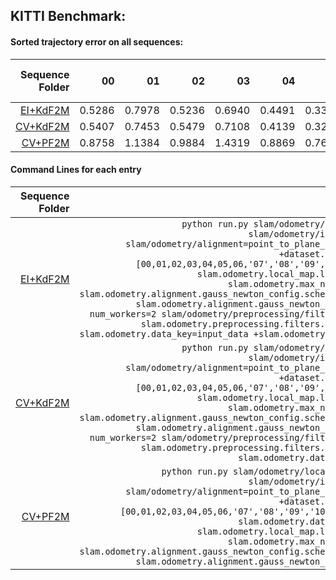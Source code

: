 ## KITTI Benchmark:




#### Sorted trajectory error on all sequences:
| **Sequence Folder**|00 | 01 | 02 | 03 | 04 | 05 | 06 | 07 | 08 | 09 | 10  |  AVG  | AVG Time (ms) |
| ---: | ---: | ---: | ---: | ---: | ---: | ---: | ---: | ---: | ---: | ---: | ---: | ---: | ---: |
| [EI+KdF2M](/home/pdell/dev/pylidar-slam/docs/results/KITTI/EI+KdF2M) | 0.5286 | 0.7978 | 0.5236 | 0.6940 | 0.4491 | 0.3367 | 0.3074 | 0.3544 | 0.7977 | 0.5441 | 0.5055 | 0.5578 | 418.414 |
| [CV+KdF2M](/home/pdell/dev/pylidar-slam/docs/results/KITTI/CV+KdF2M) | 0.5407 | 0.7453 | 0.5479 | 0.7108 | 0.4139 | 0.3289 | 0.3125 | 0.3462 | 0.8036 | 0.5224 | 0.5368 | 0.5637 | 634.990 |
| [CV+PF2M](/home/pdell/dev/pylidar-slam/docs/results/KITTI/CV+PF2M) | 0.8758 | 1.1384 | 0.9884 | 1.4319 | 0.8869 | 0.7648 | 0.5922 | 0.6415 | 1.5061 | 1.1210 | 1.6449 | 1.0541 | 92.755 |


#### Command Lines for each entry
| **Sequence Folder** | Command Line | git hash |
| ---: | ---: |  ---: |
| [EI+KdF2M](/home/pdell/dev/pylidar-slam/docs/results/KITTI/EI+KdF2M) |  `python run.py slam/odometry/local_map=kdtree slam/odometry/initialization=EI slam/odometry/alignment=point_to_plane_GN dataset=kitti +dataset.train_sequences=[00,01,02,03,04,05,06,'07','08','09','10'] device=cpu slam.odometry.local_map.local_map_size=30 slam.odometry.max_num_alignments=20 slam.odometry.alignment.gauss_newton_config.scheme=geman_mcclure slam.odometry.alignment.gauss_newton_config.sigma=0.1 num_workers=2 slam/odometry/preprocessing/filters=voxelization slam.odometry.preprocessing.filters.1.voxel_size=0.4 slam.odometry.data_key=input_data +slam.odometry.viz_debug=False`   | fbf9933|
| [CV+KdF2M](/home/pdell/dev/pylidar-slam/docs/results/KITTI/CV+KdF2M) |  `python run.py slam/odometry/local_map=kdtree slam/odometry/initialization=CV slam/odometry/alignment=point_to_plane_GN dataset=kitti +dataset.train_sequences=[00,01,02,03,04,05,06,'07','08','09','10'] device=cpu slam.odometry.local_map.local_map_size=30 slam.odometry.max_num_alignments=20 slam.odometry.alignment.gauss_newton_config.scheme=geman_mcclure slam.odometry.alignment.gauss_newton_config.sigma=0.1 num_workers=2 slam/odometry/preprocessing/filters=voxelization slam.odometry.preprocessing.filters.1.voxel_size=0.2 slam.odometry.data_key=input_data`   | d933c61|
| [CV+PF2M](/home/pdell/dev/pylidar-slam/docs/results/KITTI/CV+PF2M) |  `python run.py slam/odometry/local_map=projective slam/odometry/initialization=CV slam/odometry/alignment=point_to_plane_GN dataset=kitti +dataset.train_sequences=[00,01,02,03,04,05,06,'07','08','09','10'] device=cuda:0 slam.odometry.data_key=vertex_map slam.odometry.local_map.local_map_size=10 slam.odometry.max_num_alignments=10 slam.odometry.alignment.gauss_newton_config.scheme=geman_mcclure slam.odometry.alignment.gauss_newton_config.sigma=0.1`   | d933c61|
